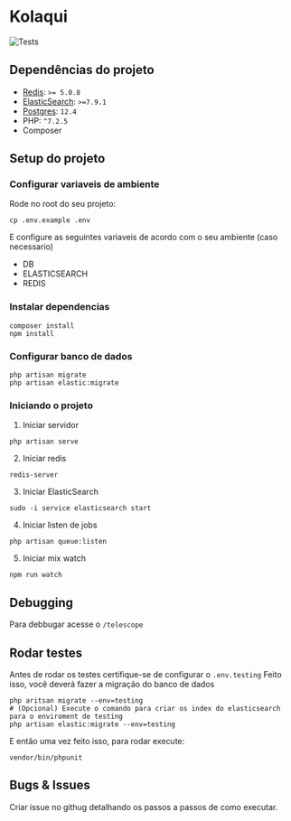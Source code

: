 # Kolaqui
![Tests](https://github.com/hjJunior/kolaqui-server/workflows/Tests/badge.svg)

## Dependências do projeto

- [Redis](https://redis.io/download): `>= 5.0.8`
- [ElasticSearch](https://www.elastic.co/downloads/elasticsearch): `>=7.9.1`
- [Postgres](https://www.postgresql.org/download/): `12.4`
- PHP: `^7.2.5`
- Composer

## Setup do projeto
### Configurar variaveis de ambiente

Rode no root do seu projeto:

```
cp .env.example .env
```

E configure as seguintes variaveis de acordo com o seu ambiente (caso necessario)

- DB
- ELASTICSEARCH
- REDIS

### Instalar dependencias

```
composer install
npm install
```

### Configurar banco de dados

```
php artisan migrate
php artisan elastic:migrate
```

### Iniciando o projeto

1. Iniciar servidor

```
php artisan serve
```

2. Iniciar redis

```
redis-server
``` 

3. Iniciar ElasticSearch

```
sudo -i service elasticsearch start
```

4. Iniciar listen de jobs

```
php artisan queue:listen
```

5. Iniciar mix watch

```
npm run watch
```

## Debugging

Para debbugar acesse o `/telescope`

## Rodar testes

Antes de rodar os testes certifique-se de configurar o `.env.testing`
Feito isso, você deverá fazer a migração do banco de dados

```
php aritsan migrate --env=testing
# (Opcional) Execute o comando para criar os index do elasticsearch para o enviroment de testing
php artisan elastic:migrate --env=testing 
``` 

E então uma vez feito isso, para rodar execute:

```
vendor/bin/phpunit
```

## Bugs & Issues

Criar issue no githug detalhando os passos a passos de como executar.
